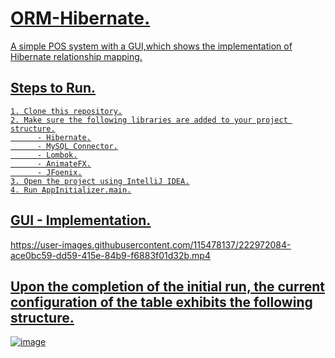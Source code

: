 # <u> ORM-Hibernate. <u>
A simple POS system with a GUI,which shows the implementation of Hibernate relationship mapping. 

## Steps to Run. 


    1. Clone this repository.
    2. Make sure the following libraries are added to your project structure.
          - Hibernate.
          - MySQL Connector.
          - Lombok.
          - AnimateFX.
          - JFoenix.
    3. Open the project using IntelliJ IDEA.
    4. Run AppInitializer.main.
     
    
    
##  GUI - Implementation.


https://user-images.githubusercontent.com/115478137/222972084-ace0bc59-dd59-415e-84b9-f6883f01d32b.mp4

## Upon the completion of the initial run, the current configuration of the table exhibits the following structure.

![image](https://user-images.githubusercontent.com/115478137/222972359-02ca68f2-c14e-40c9-8742-eef6ded6ae03.png)


